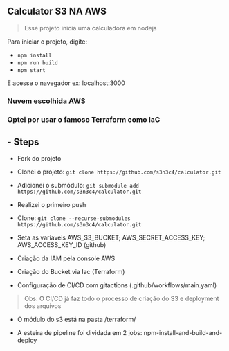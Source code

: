 ## Calculator S3 NA AWS
> Esse projeto inicia uma calculadora em nodejs 

Para iniciar o projeto, digite:
- `npm install`
- `npm run build`
- `npm start`

E acesse o navegador ex: localhost:3000

### Nuvem escolhida AWS
### Optei por usar o famoso Terraform como IaC

## - Steps  ##
- Fork do projeto

- Clonei o projeto: 
`git clone https://github.com/s3n3c4/calculator.git`

- Adicionei o submódulo:
`git submodule add https://github.com/s3n3c4/calculator.git`

- Realizei o primeiro push

- Clone: `git clone --recurse-submodules https://github.com/s3n3c4/calculator.git`

- Seta as varíaveis AWS_S3_BUCKET; AWS_SECRET_ACCESS_KEY; AWS_ACCESS_KEY_ID (github)


- Criação da IAM pela console AWS
- Criação do Bucket via Iac (Terraform)
- Configuração de CI/CD com gitactions (.github/workflows/main.yaml)
> Obs: O CI/CD já faz todo o processo de criação do S3 e deployment dos arquivos
- O módulo do s3 está na pasta /terraform/

- A esteira de pipeline foi dividada em 2 jobs: npm-install-and-build-and-deploy

